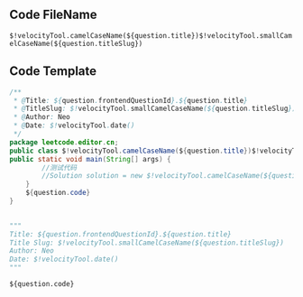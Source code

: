 
## Code FileName
``$!velocityTool.camelCaseName(${question.title})$!velocityTool.smallCamelCaseName(${question.titleSlug})``

## Code Template
```java
/**
 * @Title: ${question.frontendQuestionId}.${question.title}
 * @TitleSlug: $!velocityTool.smallCamelCaseName(${question.titleSlug})
 * @Author: Neo
 * @Date: $!velocityTool.date()
 */
package leetcode.editor.cn;
public class $!velocityTool.camelCaseName(${question.title})$!velocityTool.smallCamelCaseName(${question.titleSlug}){
public static void main(String[] args) {
        //测试代码
        //Solution solution = new $!velocityTool.camelCaseName(${question.title})$!velocityTool.smallCamelCaseName(${question.titleSlug})().new Solution();
    }
    ${question.code}
}
       
```

```python
"""
Title: ${question.frontendQuestionId}.${question.title}
Title Slug: $!velocityTool.smallCamelCaseName(${question.titleSlug})
Author: Neo
Date: $!velocityTool.date()
"""

${question.code}

```

